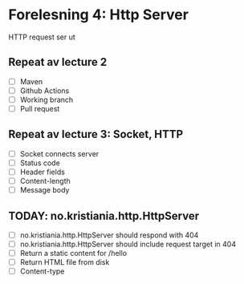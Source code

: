# Forelesning 4: Http Server

HTTP request ser ut

## Repeat av lecture 2

* [ ] Maven
* [ ] Github Actions
* [ ] Working branch
* [ ] Pull request

## Repeat av lecture 3: Socket, HTTP

* [ ] Socket connects server
* [ ] Status code
* [ ] Header fields
* [ ] Content-length
* [ ] Message body

## TODAY: no.kristiania.http.HttpServer
* [ ] no.kristiania.http.HttpServer should respond with 404
* [ ] no.kristiania.http.HttpServer should include request target in 404
* [ ] Return a static content for /hello
* [ ] Return HTML file from disk
* [ ] Content-type